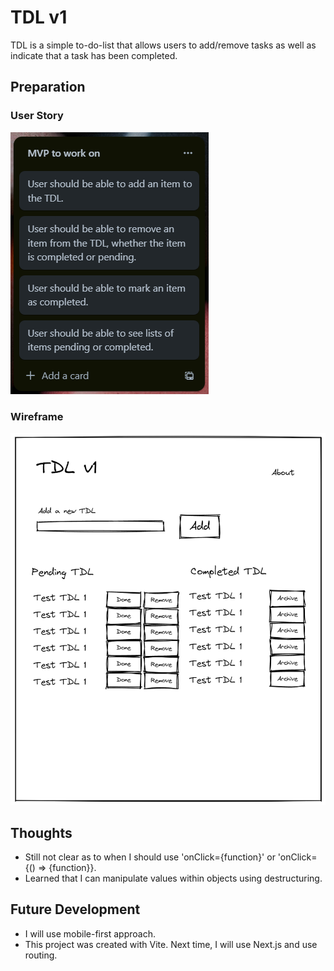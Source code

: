 # TDL v1 

TDL is a simple to-do-list that allows users to add/remove tasks as well as indicate that a task has been completed.

## Preparation

### User Story

![Storyboard](./prep/storyboard.png)

### Wireframe

![Wireframe](./prep/wireframe_excalidraw.PNG)

## Thoughts

- Still not clear as to when I should use 'onClick={function}' or 'onClick={() => {function}}. 
- Learned that I can manipulate values within objects using destructuring. 

## Future Development

- I will use mobile-first approach. 
- This project was created with Vite. Next time, I will use Next.js and use routing. 